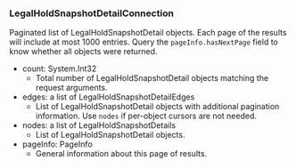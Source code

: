 ### LegalHoldSnapshotDetailConnection
Paginated list of LegalHoldSnapshotDetail objects. Each page of the results will include at most 1000 entries. Query the `pageInfo.hasNextPage` field to know whether all objects were returned.

- count: System.Int32
  - Total number of LegalHoldSnapshotDetail objects matching the request arguments.
- edges: a list of LegalHoldSnapshotDetailEdges
  - List of LegalHoldSnapshotDetail objects with additional pagination information. Use `nodes` if per-object cursors are not needed.
- nodes: a list of LegalHoldSnapshotDetails
  - List of LegalHoldSnapshotDetail objects.
- pageInfo: PageInfo
  - General information about this page of results.
